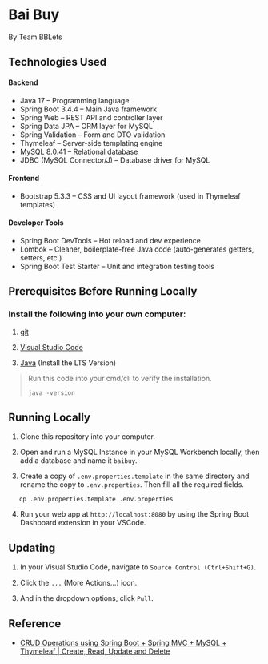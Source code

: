 # Bai Buy

By Team BBLets

## Technologies Used

#### Backend

- Java 17 – Programming language
- Spring Boot 3.4.4 – Main Java framework
- Spring Web – REST API and controller layer
- Spring Data JPA – ORM layer for MySQL
- Spring Validation – Form and DTO validation
- Thymeleaf – Server-side templating engine
- MySQL 8.0.41 – Relational database
- JDBC (MySQL Connector/J) – Database driver for MySQL

#### Frontend

- Bootstrap 5.3.3 – CSS and UI layout framework (used in Thymeleaf templates)

#### Developer Tools

- Spring Boot DevTools – Hot reload and dev experience
- Lombok – Cleaner, boilerplate-free Java code (auto-generates getters, setters, etc.)
- Spring Boot Test Starter – Unit and integration testing tools

## Prerequisites Before Running Locally

### Install the following into your own computer:

1. [git](https://git-scm.com/downloads)

2. [Visual Studio Code](https://code.visualstudio.com/download)

3. [Java](https://www.oracle.com/java/technologies/downloads) (Install the LTS Version)

> Run this code into your cmd/cli to verify the installation.
>
> ```shell
> java -version
> ```

## Running Locally

1. Clone this repository into your computer.

2. Open and run a MySQL Instance in your MySQL Workbench locally, then add a database and name it `baibuy`.

3. Create a copy of `.env.properties.template` in the same directory and rename the copy to `.env.properties`. Then fill all the required fields.

```shell
   cp .env.properties.template .env.properties
```

4. Run your web app at `http://localhost:8080` by using the Spring Boot Dashboard extension in your VSCode.

## Updating

1. In your Visual Studio Code, navigate to `Source Control (Ctrl+Shift+G)`.

2. Click the `...` (More Actions...) icon.

3. And in the dropdown options, click `Pull`.

## Reference

- [CRUD Operations using Spring Boot + Spring MVC + MySQL + Thymeleaf | Create, Read, Update and Delete](https://www.youtube.com/watch?v=6zfIxgaVkQI&t=2171s)
